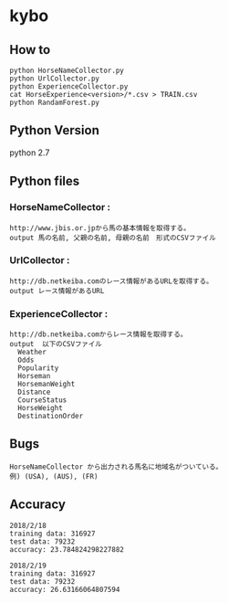 # kybo

## How to

```
python HorseNameCollector.py
python UrlCollector.py
python ExperienceCollector.py
cat HorseExperience<version>/*.csv > TRAIN.csv
python RandamForest.py
```

## Python Version

python 2.7


## Python files

### HorseNameCollector :
```
http://www.jbis.or.jpから馬の基本情報を取得する。
output 馬の名前, 父親の名前, 母親の名前　形式のCSVファイル
```

### UrlCollector :
```
http://db.netkeiba.comのレース情報があるURLを取得する。
output レース情報があるURL
```

### ExperienceCollector :
```
http://db.netkeiba.comからレース情報を取得する。
output  以下のCSVファイル
  Weather
  Odds
  Popularity
  Horseman
  HorsemanWeight
  Distance
  CourseStatus
  HorseWeight
  DestinationOrder
```

## Bugs
```
HorseNameCollector から出力される馬名に地域名がついている。
例) (USA), (AUS), (FR)
```

## Accuracy
```
2018/2/18
training data: 316927
test data: 79232
accuracy: 23.784824298227882

2018/2/19
training data: 316927
test data: 79232
accuracy: 26.63166064807594
```


